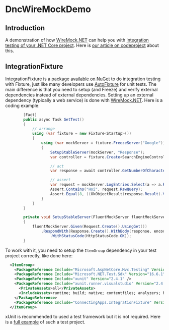 # DncWireMockDemo

## Introduction
A demonstration of how [WireMock.NET](https://github.com/WireMock-Net/WireMock.Net) can help you with [integration testing of your .NET Core project](https://docs.microsoft.com/en-us/aspnet/core/test/integration-tests?view=aspnetcore-3.1).
Here is [our article on codeproject](https://www.codeproject.com/Articles/5267354/How-WireMock-NET-can-help-doing-integration-testin) about this.


## IntegrationFixture

IntegrationFixture is a package [available on NuGet](https://www.nuget.org/packages/ConnectingApps.IntegrationFixture/) to do integration testing with Fixture, just like many developers use [AutoFixture](https://github.com/AutoFixture/AutoFixture) for unit tests. The main difference is that you need to setup (and Freeze) and verify external dependencies instead of external dependencies. Setting up an external dependency (typically a web service) is done with [WireMock.NET](https://github.com/WireMock-Net/WireMock.Net/wiki/Stubbing). Here is a coding example:

````csharp
        [Fact]
        public async Task GetTest()
        {
            // arrange
            using (var fixture = new Fixture<Startup>())
            {
                using (var mockServer = fixture.FreezeServer("Google"))
                {
                    SetupStableServer(mockServer, "Response");
                    var controller = fixture.Create<SearchEngineController>();

                    // act
                    var response = await controller.GetNumberOfCharacters("Hoi");

                    // assert
                    var request = mockServer.LogEntries.Select(a => a.RequestMessage).Single();
                    Assert.Contains("Hoi", request.RawQuery);
                    Assert.Equal(8, ((OkObjectResult)response.Result).Value);
                }
            }
        }

        private void SetupStableServer(FluentMockServer fluentMockServer, string response)
        {
            fluentMockServer.Given(Request.Create().UsingGet())
                .RespondWith(Response.Create().WithBody(response, encoding: Encoding.UTF8)
                    .WithStatusCode(HttpStatusCode.OK));
        }
````

To work with it, you need to setup the `ItemGroup` dependency in your test project correctly, like done here:

````xml
  <ItemGroup>
    <PackageReference Include="Microsoft.AspNetCore.Mvc.Testing" Version="3.1.3" />
    <PackageReference Include="Microsoft.NET.Test.Sdk" Version="16.6.1" />
    <PackageReference Include="xunit" Version="2.4.1" />
    <PackageReference Include="xunit.runner.visualstudio" Version="2.4.1">
      <PrivateAssets>all</PrivateAssets>
      <IncludeAssets>runtime; build; native; contentfiles; analyzers; buildtransitive</IncludeAssets>
    </PackageReference>
    <PackageReference Include="ConnectingApps.IntegrationFixture" Version="3.1.1" />
  </ItemGroup>
````
xUnit is recommended to used a test framework but it is not required. Here is a [full example](https://github.com/ConnectingApps/DncWireMockDemo/tree/master/ConnectingApps.IntegrationFixtureTests.Nuget) of such a test project.



